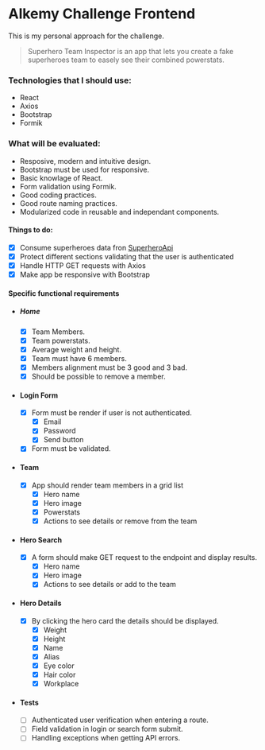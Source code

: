 # Alkemy Challenge Frontend

This is my personal approach for the challenge.

> Superhero Team Inspector is an app that lets you create a fake superheroes team to easely see their combined powerstats.


### Technologies that I should use:

- React
- Axios
- Bootstrap
- Formik

### What will be evaluated:

- Resposive, modern and intuitive design.
- Bootstrap must be used for responsive.
- Basic knowlage of React.
- Form validation using Formik.
- Good coding practices.
- Good route naming practices.
- Modularized code in reusable and independant components.

#### Things to do:

- [x] Consume superheroes data fron [SuperheroApi](https://superheroapi.com/)
- [x] Protect different sections validating that the user is authenticated
- [x] Handle HTTP GET requests with Axios
- [x] Make app be responsive with Bootstrap

#### Specific functional requirements

- ##### Home
  - [x] Team Members.
  - [x] Team powerstats.
  - [x] Average weight and height.
  - [x] Team must have 6 members.
  - [x] Members alignment must be 3 good and 3 bad.
  - [x] Should be possible to remove a member.
- #### Login Form
  - [x] Form must be render if user is not authenticated.
    - [x] Email
    - [x] Password
    - [x] Send button
  - [x] Form must be validated.
- #### Team
  - [x] App should render team members in a grid list
    - [x] Hero name
    - [x] Hero image
    - [x] Powerstats
    - [x] Actions to see details or remove from the team
- #### Hero Search
  - [x] A form should make GET request to the endpoint and display results.
    - [x] Hero name
    - [x] Hero image
    - [x] Actions to see details or add to the team
- #### Hero Details
  - [x] By clicking the hero card the details should be displayed.
    - [x] Weight
    - [x] Height
    - [x] Name
    - [x] Alias
    - [x] Eye color
    - [x] Hair color
    - [x] Workplace
- #### Tests
  - [ ] Authenticated user verification when entering a route.
  - [ ] Field validation in login or search form submit.
  - [ ] Handling exceptions when getting API errors.
